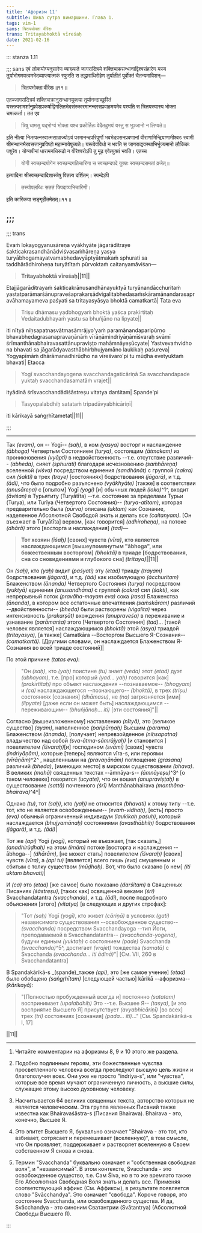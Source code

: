 ```yaml
---
title: 'Афоризм 11'
subtitle: Шива сутра вимаршини. Глава 1.
tags: vim-1
sans: त्रितयभोक्ता वीरेशः
trans: Tritayabhoktā vīreśaḥ
date: 2021-02-16
---
```


::: stanza 1.11

;;; sans
एवं लोकयोग्यनुसारेण व्याख्याते जागरादित्रये शक्तिचक्रसन्धानाद्विश्वसंहारेण यस्य तुर्याभोगमयत्वमभेदव्याप्त्यात्मकं स्फुरति स तद्धाराधिरोहेण तुर्यातीतं पूर्वोक्तं चैतन्यमाविशन्—

> **त्रितयभोक्ता वीरेशः॥११॥**

एतज्जागरादित्रयं शक्तिचक्रानुसन्धानयुक्त्या तुर्यानन्दाच्छुरितं यस्तत्परामर्शानुप्रवेशप्रकर्षाद्विगलितभेदसंस्कारमानन्दरसप्रवाहमयमेव पश्यति स त्रितयस्यास्य भोक्ता चमत्कर्ता। तत एव

>त्रिषु धामसु यद्भोग्यं भोक्ता यश्च प्रकीर्तितः
वेदैतदुभयं यस्तु स भुञ्जानो न लिप्यते॥

इति नीत्या निःसपत्नस्वात्मसाम्राज्योऽयं परमानन्दपरिपूर्णो भवभेदग्रसनप्रवणानां वीराणामिन्द्रियाणामीश्वरः स्वामी श्रीमन्थानभैरवसत्तानुप्रविष्टो महाम्नायेषूच्यते। यस्त्वेवंविधो न भवति स जागराद्यवस्थाभिर्भुज्यमानो लौकिकः पशुरेव। योग्यपीमां धारामनधिरूढो न वीरेश्वरोऽपि तु मूढ एवेत्युक्तं भवति। एतच्च

>योगी स्वच्छन्दयोगेन स्वच्छन्दगतिचारिणा
स स्वच्छन्दपदे युक्तः स्वच्छन्दसमतां व्रजेत्॥

इत्यादिना श्रीस्वच्छन्दादिशास्त्रेषु वितत्य दर्शितम्। स्पन्देऽपि

>तस्योपलब्धिः सततं त्रिपदाव्यभिचारिणी।

इति कारिकया सङ्गृहीतमेतत्॥११॥

;;;
---
;;; trans

Evaṁ lokayogyanusāreṇa vyākhyāte jāgarāditraye śakticakrasandhānādviśvasaṁhāreṇa yasya turyābhogamayatvamabhedavyāptyātmakaṁ sphurati sa taddhārādhiroheṇa turyātītaṁ pūrvoktaṁ caitanyamāviśan—


> **Tritayabhoktā vīreśaḥ||11||**


Etajjāgarāditrayaṁ śakticakrānusandhānayuktyā turyānandācchuritaṁ yastatparāmarśānupraveśaprakarṣādvigalitabhedasaṁskāramānandarasapravāhamayameva paśyati sa tritayasyāsya bhoktā camatkartā| Tata eva

>Triṣu dhāmasu yadbhogyaṁ bhoktā yaśca prakīrtitaḥ
Vedaitadubhayaṁ yastu sa bhuñjāno na lipyate||

iti nītyā niḥsapatnasvātmasāmrājyo'yaṁ paramānandaparipūrṇo bhavabhedagrasanapravaṇānāṁ vīrāṇāmindriyāṇāmīśvaraḥ svāmī śrīmanthānabhairavasattānupraviṣṭo mahāmnāyeṣūcyate| Yastvevaṁvidho na bhavati sa jāgarādyavasthābhirbhujyamāno laukikaḥ paśureva| Yogyapīmāṁ dhārāmanadhirūḍho na vīreśvaro'pi tu mūḍha evetyuktaṁ bhavati| Etacca

>Yogī svacchandayogena svacchandagaticāriṇā
Sa svacchandapade yuktaḥ svacchandasamatāṁ vrajet||

ityādinā śrīsvacchandādiśāstreṣu vitatya darśitam| Spande'pi

>Tasyopalabdhiḥ satataṁ tripadāvyabhicāriṇī|

iti kārikayā saṅgṛhītametat||11||

;;; 

---


Так _(evam)_, он -- Yogī-- _(saḥ)_, в ком _(yasya)_ восторг и наслаждение _(ābhoga)_ Четвертым Состоянием _(turya)_, состоящим _(ātmakam)_ из проникновения _(vyāpti)_ в недвойственность --т.е. отсутствие различий-- _(abheda)_, сияет _(sphurati)_ благодаря исчезновению _(saṁhāreṇa)_ вселенной _(viśva)_ посредством единения _(sandhānāt)_ с группой _(cakra)_ сил _(śakti)_ в трех _(traye)_ [состояниях] бодрствования _(jāgarā)_, и т.д. _(ādi)_, что было подробно разъяснено _(vyākhyāte)_ [также] в соответствии _(anusāreṇa)_ с [опытом] Yogī _(yogi)_ [и] обычных людей _(loka)_^1^, входит _(āviśan)_ в Турьятиту (Turyātīta) --т.е. состояние за пределами Турьи (Turya), или Turīya (Четвертого Состояния)-- _(turya-atītam)_, которая предварительно была _(pūrva)_ описана _(uktam)_ как Сознание, наделенное Абсолютной Свободой знать и делать все _(caitanyam)_. [Он въезжает в Turyātīta] верхом, [как говорится] _(adhiroheṇa)_, на потоке _(dhārā)_ этого [восторга и наслаждения] _(tad)_—


> **Тот хозяин _(īśaḥ)_ [своих] чувств _(vīra)_, кто является наслаждающимся [вышеупомянутым "ābhoga", или божественным восторгом] _(bhoktā)_ в триаде [бодрствования, сна со сновидениями и глубокого сна] _(tritaya)_||11||**

Он _(saḥ)_, кто _(yaḥ)_ видит _(paśyati)_ эту _(etad)_ триаду _(trayam)_ бодрствования _(jāgarā)_, и т.д. _(ādi)_ как изобилующую _(ācchuritam)_ Блаженством _(ānanda)_ Четвертого Состояния _(turya)_ посредством _(yuktyā)_ единения _(anusandhāna)_ с группой _(cakra)_ сил _(śakti)_, как непрерывный поток _(pravāha-mayam eva)_ сока _(rasa)_ Блаженства _(ānanda)_, в котором все остаточные впечатления _(saṁskāram)_ различий --двойственности-- _(bheda)_ были растворены _(vigalita)_ через интенсивность _(prakarṣāt)_ вхождения _(anupraveśa)_ в переживание и узнавание _(parāmarśa)_ этого [Четвертого Состояния] _(tad)_... [такой человек является] наслаждающимся _(bhoktā)_ этой _(asya)_ триадой _(tritayasya)_, [а также] Camatkāra --Восторгом Высшего Я-Сознания-- _(camatkartā)_. [Другими словами, он наслаждается Блаженством Я-Сознания во всей триаде состояний]|

По этой причине _(tatas eva)_:

>"Он _(saḥ)_, кто _(yaḥ)_ поистине _(tu)_ знает _(veda)_ этот _(etad)_ дуэт _(ubhayam)_, т.е. [про] который _(yad... yaḥ)_ говорится [как] _(prakīrtitaḥ)_ про объект наслаждения --познаваемое-- _(bhogyam)_ и _(ca)_ наслаждающегося --познающего-- _(bhoktā)_, в трех _(triṣu)_ состояниях [сознания] _(dhāmasu)_, не _(na)_ загрязняется [ими] _(lipyate)_ [даже если он может быть] наслаждающимся --переживающим-- _(bhuñjānaḥ... iti)_ [эти состояния]"||

Согласно [вышеизложенному] наставлению _(nītyā)_, это [великое существо] _(ayam)_, наполненное _(paripūrṇaḥ)_ Высшим _(parama)_ Блаженством _(ānanda)_, [получает] непревзойденное _(niḥsapatna)_ владычество над собой _(sva-ātma-sāmrājyaḥ)_ [и становится ] повелителем _(īśvaraḥ)_[и] господином _(svāmī)_ [своих] чувств _(indriyāṇām)_, которые [теперь] являются vīra-s, или героями _(vīrāṇām)_^2^
, нацеленными на _(pravaṇānām)_ поглощение _(grasana)_ различий _(bheda)_, [имеющих место] в мирском существовании _(bhava)_. В великих _(mahā)_ священных текстах --āmnāya-s-- _(āmnāyeṣu)_^3^
 [о таком человеке] говорится _(ucyate)_, что он вошел _(anupraviṣṭaḥ)_ в существование _(sattā)_ почтенного _(śrī)_ Manthānabhairava _(manthāna-bhairava)_^4^|

Однако _(tu)_, тот _(saḥ)_, кто _(yaḥ)_ не относится _(bhavati)_ к этому типу --т.е. тот, кто не является освобожденным-- _(evaṁ-vidhaḥ)_, [есть] просто _(eva)_ обычный ограниченный индивидум _(laukikaḥ paśuḥ)_, который наслаждается _(bhujyamānaḥ)_ состояниями _(avasthābhiḥ)_ бодрствования _(jāgarā)_, и т.д. _(ādi)_|

Тот же _(api)_ Yogī _(yogī)_, который не въезжает, [так сказать,] _(anadhirūḍhaḥ)_ на этом _(imām)_ потоке [восторга и наслаждения --ābhoga--] _(dhārām)_, [не может стать] повелителем _(īśvaraḥ)_ [своих] чувств _(vīra)_, а _(api tu)_ [является] всего лишь _(eva)_ смущенным и сбитым с толку существом _(mūḍhaḥ)_. Вот, что было сказано [о нем] _(iti uktam bhavati)_|

И _(ca)_ это _(etad)_ [же самое] было показано _(darśitam)_ в Священных Писаниях _(śāstreṣu)_, [таких как] освященной веками _(śrī)_ Svacchandatantra _(svacchanda)_, и т.д. _(ādi)_, после подробного объяснения [этого] _(vitatya)_ [в следующих и других строфах]:

>"Тот _(saḥ)_ Yogī _(yogī)_, кто живет _(cāriṇā)_ в условиях _(gati)_ независимого существования --освобожденное существо-- _(svacchanda)_ посредством Svacchandayoga --тип Йоги, преподаваемой в Svacchandatantra-- _(svacchanda-yogena)_, будучи единым _(yuktaḥ)_ с состоянием _(pade)_ Svacchanda _(svacchanda)_^5^, достигает _(vrajet)_ тождества _(samatā)_ с Svacchanda _(svacchanda... iti ādinā)_"|
[См. VII, 260 в Svacchandatantra]

В Spandakārikā-s _(spande)_также _(api)_, это [же самое учение] _(etad)_ было обобщено _(saṅgṛhītam)_ [следующей частью] kārikā --афоризма-- _(kārikayā)_:

>"[Полностью пробужденный всегда и] постоянно _(satatam)_ воспринимает _(upalabdhiḥ)_ Это --т.е. Высшее Я-- _(tasya)_, [и это восприятие Высшего Я] присутствует _(avyabhicāriṇī)_ [во всех] трех _(tri)_ состояниях [сознания] _(pada... iti)_..."
[См. Spandakārikā-s I, 17]

||11||

----

1. Читайте комментарии на афоризмы 8, 9 и 10 этого же раздела.

2. Подобно подлинным героям, эти божественные чувства просветленного человека всегда преследуют высшую цель жизни и благополучия всех. Они уже не просто "indriya-s", или "чувства", которые все время мучают ограниченную личность, а высшие силы, служащие этому высоко духовному человеку.

3. Насчитывается 64 великих священных текста, авторство которых не является человеческим. Эта группа явленных Писаний также известна как Bhairavaśāstra-s (Писания Bhairava). Bhairava - это, конечно, Высшее Я.

4. Это эпитет Высшего Я, буквально означает "Bhairava - это тот, кто взбивает, сотрясает и перемешивает (вселенную)", в том смысле, что Он проявляет, поддерживает и растворяет вселенную в Своем собственном Я снова и снова.

5. Термин "Svacchanda" буквально означает и "собственная свободная воля", и "независимый". В этом контексте, Svacchanda - это освобожденное существо, т.е. Сам Śiva, но в то же времяэто также Его Абсолютная Свободная Воля знать и делать все. Применяя соответствующий аффикс (См. Аффиксы), в результате появляется слово "Svācchandya". Это означает "свобода". Короче говоря, это состояние Svacchanda, или освобожденного существа. И да, Svācchandya - это синоним Сватантрии (Svātantrya) (Абсолютной Свободы Высшего Я).



:::
